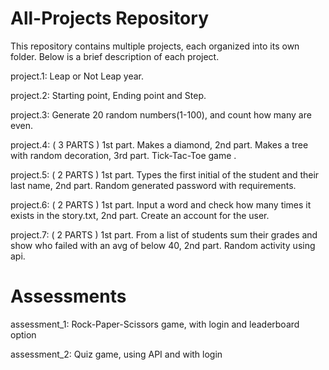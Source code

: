 # All-Projects Repository 
This repository contains multiple projects, each organized into its own folder. Below is a brief description of each project.

project.1: Leap or Not Leap year.

project.2: Starting point, Ending point and Step.

project.3: Generate 20 random numbers(1-100), and count how many are even.

project.4: ( 3 PARTS ) 1st part. Makes a diamond, 2nd part. Makes a tree with random decoration, 3rd part. Tick-Tac-Toe game .

project.5: ( 2 PARTS ) 1st part. Types the first initial of the student and their last name, 2nd part. Random generated password with requirements.

project.6: ( 2 PARTS ) 1st part. Input a word and check how many times it exists in the story.txt, 2nd part. Create an account for the user.

project.7: ( 2 PARTS ) 1st part. From a list of students sum their grades and show who failed with an avg of below 40, 2nd part. Random activity using api.

# Assessments

assessment_1: Rock-Paper-Scissors game, with login and leaderboard option

assessment_2: Quiz game, using API and with login
